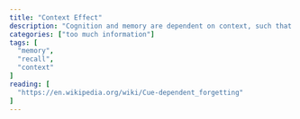 ```yaml
---
title: "Context Effect"
description: "Cognition and memory are dependent on context, such that out-of-context memories are more difficult to retrieve than in-context memories (e.g., recall time and accuracy for a work-related memory will be lower at home, and vice versa)."
categories: ["too much information"]
tags: [
  "memory",
  "recall",
  "context"
]
reading: [
  "https://en.wikipedia.org/wiki/Cue-dependent_forgetting"
]
---
```


